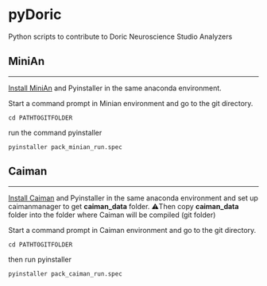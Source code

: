 # pyDoric
Python scripts to contribute to Doric Neuroscience Studio Analyzers

## MiniAn
---

[Install MiniAn](https://minian.readthedocs.io/en/stable/start_guide/install.html) and Pyinstaller in the same anaconda environment.

Start a command prompt in Minian environment and go to the git directory.

```
cd PATHTOGITFOLDER
```

run the command pyinstaller

```
pyinstaller pack_minian_run.spec
```

## Caiman
---

[Install Caiman](https://caiman.readthedocs.io/en/master/Installation.html) and Pyinstaller in the same anaconda environment and set up caimanmanager to get **caiman_data** folder. ⚠️Then copy **caiman_data** folder into the folder where Caiman will be compiled (git folder)

Start a command prompt in Caiman environment and go to the git directory.

```
cd PATHTOGITFOLDER
```

then run pyinstaller

```
pyinstaller pack_caiman_run.spec
```